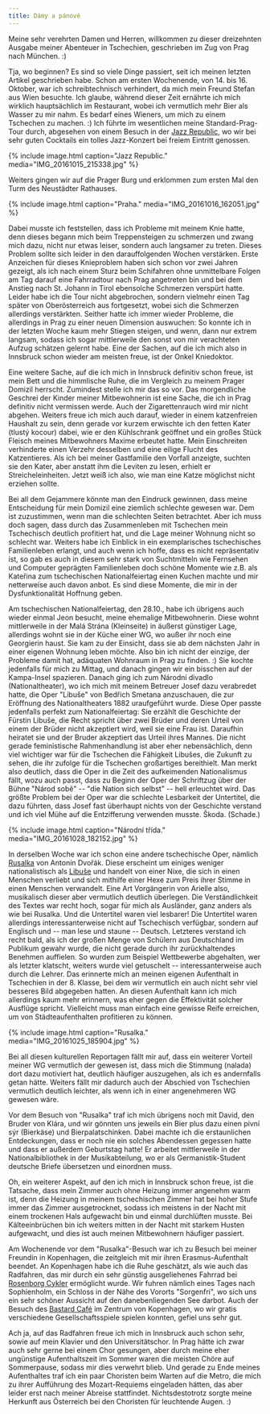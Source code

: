 ```yaml
---
title: Dámy a pánové
---
```


Meine sehr verehrten Damen und Herren, willkommen zu dieser
dreizehnten Ausgabe meiner Abenteuer in Tschechien,
geschrieben im Zug von Prag nach München. :)

Tja, wo beginnen? Es sind so viele Dinge passiert,
seit ich meinen letzten Artikel geschrieben habe.
Schon am ersten Wochenende, von 14. bis 16. Oktober,
war ich schreibtechnisch verhindert, da mich mein Freund Stefan
aus Wien besuchte.
Ich glaube, während dieser Zeit ernährte ich mich wirklich
hauptsächlich im Restaurant, wobei ich vermutlich mehr Bier als Wasser
zu mir nahm. Es bedarf eines Wieners, um mich zu einem Tschechen zu machen. :)
Ich führte im wesentlichen meine Standard-Prag-Tour durch,
abgesehen von einem Besuch in der [Jazz Republic],
wo wir bei sehr guten Cocktails ein tolles Jazz-Konzert
bei freiem Eintritt genossen.

{% include image.html caption="Jazz Republic." media="IMG_20161015_215338.jpg" %}

Weiters gingen wir auf die Prager Burg und
erklommen zum ersten Mal den Turm des Neustädter Rathauses.

{% include image.html caption="Praha." media="IMG_20161016_162051.jpg" %}

Dabei musste ich feststellen, dass ich Probleme mit meinem Knie hatte,
denn dieses begann mich beim Treppensteigen zu schmerzen und
zwang mich dazu, nicht nur etwas leiser, sondern auch langsamer zu treten.
Dieses Problem sollte sich leider in den darauffolgenden Wochen verstärken.
Erste Anzeichen für dieses Knieproblem haben sich schon vor zwei Jahren gezeigt,
als ich nach einem Sturz beim Schifahren ohne unmittelbare Folgen
am Tag darauf eine Fahrradtour nach Prag angetreten bin und bei
dem Anstieg nach St. Johann in Tirol ebensolche Schmerzen verspürt hatte.
Leider habe ich die Tour nicht abgebrochen, sondern vielmehr einen Tag später
von Oberösterreich aus fortgesetzt, wobei sich die Schmerzen allerdings
verstärkten.
Seither hatte ich immer wieder Probleme, die allerdings in Prag zu einer
neuen Dimension auswuchen:
So konnte ich in der letzten Woche kaum mehr Stiegen steigen, und wenn,
dann nur extrem langsam, sodass ich sogar mittlerweile den sonst von mir
verachteten Aufzug schätzen gelernt habe.
Eine der Sachen, auf die ich mich also in Innsbruck schon wieder am meisten
freue, ist der Onkel Kniedoktor.

Eine weitere Sache, auf die ich mich in Innsbruck definitiv schon freue,
ist mein Bett und die himmlische Ruhe, die im Vergleich zu meinem
Prager Domizil herrscht. Zumindest stelle ich mir das so vor.
Das morgendliche Geschrei der Kinder meiner Mitbewohnerin ist eine Sache,
die ich in Prag definitiv nicht vermissen werde.
Auch der Zigarettenrauch wird mir nicht abgehen.
Weiters freue ich mich auch darauf, wieder in einem katzenfreien Haushalt
zu sein, denn gerade vor kurzem erwischte ich den fetten Kater
(tlustý kocour) dabei, wie er den Kühlschrank geöffnet und
ein großes Stück Fleisch meines Mitbewohners Maxime erbeutet hatte.
Mein Einschreiten verhinderte einen Verzehr desselben und eine eilige Flucht
des Katzentieres.
Als ich bei meiner Gastfamilie den Vorfall anzeigte, suchten sie den Kater,
aber anstatt ihm die Leviten zu lesen, erhielt er Streicheleinheiten.
Jetzt weiß ich also, wie man eine Katze möglichst nicht erziehen sollte.

Bei all dem Gejammere könnte man den Eindruck gewinnen,
dass meine Entscheidung für mein Domizil eine ziemlich schlechte gewesen war.
Dem ist zuzustimmen, wenn man die schlechten Seiten betrachtet.
Aber ich muss doch sagen, dass durch das Zusammenleben mit Tschechen
mein Tschechisch deutlich profitiert hat, und die Lage meiner Wohnung
nicht so schlecht war.
Weiters habe ich Einblick in ein exemplarisches tschechisches Familienleben
erlangt, und auch wenn ich hoffe, dass es nicht repräsentativ ist,
so gab es auch in diesem sehr stark von Suchtmitteln wie Fernsehen
und Computer geprägten Familienleben doch schöne Momente wie z.B.
als Kateřina zum tschechischen Nationalfeiertag einen Kuchen machte
und mir netterweise auch davon anbot.
Es sind diese Momente, die mir in der Dysfunktionalität Hoffnung geben.

Am tschechischen Nationalfeiertag, den 28.10., habe ich übrigens auch
wieder einmal Jeon besucht, meine ehemalige Mitbewohnerin.
Diese wohnt mittlerweile in der Malá Strána (Kleinseite) in äußerst
günstiger Lage, allerdings wohnt sie in der Küche einer WG,
wo außer ihr noch eine Georgierin haust.
Sie kam zu der Einsicht, dass sie ab dem nächsten Jahr in einer
eigenen Wohnung leben möchte. Also bin ich nicht der einzige,
der Probleme damit hat, adäquaten Wohnraum in Prag zu finden. :)
Sie kochte jedenfalls für mich zu Mittag, und danach gingen wir
ein bisschen auf der Kampa-Insel spazieren.
Danach ging ich zum Národní divadlo (Nationaltheater),
wo ich mich mit meinem Betreuer Josef dazu verabredet hatte,
die Oper "Libuše" von Bedřich Smetana anzuschauen,
die zur Eröffnung des Nationaltheaters 1882 uraufgeführt wurde.
Diese Oper passte jedenfalls perfekt zum Nationalfeiertag:
Sie erzählt die Geschichte der Fürstin Libuše,
die Recht spricht über zwei Brüder und deren Urteil von einem der Brüder
nicht akzeptiert wird, weil sie eine Frau ist.
Daraufhin heiratet sie und der Bruder akzeptiert das Urteil ihres Mannes.
Die nicht gerade feministische Rahmenhandlung ist aber eher nebensächlich,
denn viel wichtiger war für die Tschechen die Fähigkeit Libušes,
die Zukunft zu sehen, die ihr zufolge für die Tschechen großartiges bereithielt.
Man merkt also deutlich, dass die Oper in die Zeit des
aufkeimenden Nationalismus fällt, wozu auch passt,
dass zu Beginn der Oper der Schriftzug über der Bühne "Národ sobě"
-- "die Nation sich selbst" -- hell erleuchtet wird.
Das größte Problem bei der Oper war die schlechte Lesbarkeit der Untertitel,
die dazu führten, dass Josef fast überhaupt nichts von der Geschichte verstand
und ich viel Mühe auf die Entzifferung verwenden musste. Škoda. (Schade.)

{% include image.html caption="Národní třída." media="IMG_20161028_182152.jpg" %}

In derselben Woche war ich schon eine andere tschechische Oper,
nämlich [Rusalka] von Antonín Dvořák.
Diese erscheint um einiges weniger nationalistisch als [Libuše] und
handelt von einer Nixe, die sich in einen Menschen verliebt und sich
mithilfe einer Hexe zum Preis ihrer Stimme in einen Menschen verwandelt.
Eine Art Vorgängerin von Arielle also, musikalisch dieser aber vermutlich
deutlich überlegen.
Die Verständlichkeit des Textes war recht hoch, sogar für mich als Ausländer,
ganz anders als wie bei Rusalka. Und die Untertitel waren viel lesbarer!
Die Untertitel waren allerdings interessanterweise nicht auf Tschechisch
verfügbar, sondern auf Englisch und -- man lese und staune -- Deutsch.
Letzteres verstand ich recht bald, als ich der großen Menge von
Schülern aus Deutschland im Publikum gewahr wurde, die nicht gerade
durch ihr zurückhaltendes Benehmen auffielen.
So wurden zum Beispiel Wettbewerbe abgehalten, wer als letzter klatscht,
weiters wurde viel getuschelt -- interessanterweise auch durch die Lehrer.
Das erinnerte mich an meinen eigenen Aufenthalt in Tschechien in der 8. Klasse,
bei dem wir vermutlich ein auch nicht sehr viel besseres Bild abgegeben hatten.
An diesen Aufenthalt kann ich mich allerdings kaum mehr erinnern,
was eher gegen die Effektivität solcher Ausflüge spricht.
Vielleicht muss man einfach eine gewisse Reife erreichen,
um von Städteaufenthalten profitieren zu können.

{% include image.html caption="Rusalka." media="IMG_20161025_185904.jpg" %}

Bei all diesen kulturellen Reportagen fällt mir auf, dass ein weiterer Vorteil
meiner WG vermutlich der gewesen ist, dass mich die Stimmung (nalada)
dort dazu motiviert hat, deutlich häufiger auszugehen, als ich es
andernfalls getan hätte.
Weiters fällt mir dadurch auch der Abschied von Tschechien vermutlich
deutlich leichter, als wenn ich in einer angenehmeren WG gewesen wäre.

Vor dem Besuch von "Rusalka" traf ich mich übrigens noch mit David,
den Bruder von Klára, und wir gönnten uns jeweils ein Bier plus
dazu einen pivní sýr (Bierkäse) und Bierpalatschinken.
Dabei machte ich die erstaunlichen Entdeckungen, dass er noch nie
ein solches Abendessen gegessen hatte und dass er außerdem Geburtstag hatte!
Er arbeitet mittlerweile in der Nationalbibliothek in der Musikabteilung,
wo er als Germanistik-Student deutsche Briefe übersetzen und einordnen muss.

Oh, ein weiterer Aspekt, auf den ich mich in Innsbruck schon freue,
ist die Tatsache, dass mein Zimmer auch ohne Heizung immer angenehm warm ist,
denn die Heizung in meinem tschechischen Zimmer hat bei hoher Stufe
immer das Zimmer ausgetrocknet, sodass ich meistens in der Nacht
mit einem trockenen Hals aufgewacht bin und einmal durchlüften musste.
Bei Kälteeinbrüchen bin ich weiters mitten in der Nacht mit starkem Husten
aufgewacht, und dies ist auch meinen Mitbewohnern häufiger passiert.

Am Wochenende vor dem "Rusalka"-Besuch war ich zu Besuch bei meiner Freundin
in Kopenhagen, die zeitgleich mit mir ihren Erasmus-Aufenthalt beendet.
An Kopenhagen habe ich die Ruhe geschätzt, als wie auch das Radfahren,
das mir durch ein sehr günstig ausgeliehenes Fahrrad bei [Rosenborg Cykler]
ermöglicht wurde.
Wir fuhren nämlich eines Tages nach Sophienholm, ein Schloss in der Nähe
des Vororts "Sorgenfri", wo sich uns ein sehr schöner Aussicht auf den
danebenliegenden See darbot.
Auch der Besuch des [Bastard Café] im Zentrum von Kopenhagen,
wo wir gratis verschiedene Gesellschaftsspiele spielen konnten,
gefiel uns sehr gut.

Ach ja, auf das Radfahren freue ich mich in Innsbruck auch schon sehr,
sowie auf mein Klavier und den Universitätschor.
In Prag hätte ich zwar auch sehr gerne bei einem Chor gesungen,
aber durch meine eher ungünstige Aufenthaltszeit im Sommer
waren die meisten Chöre auf Sommerpause, sodass mir dies verwehrt blieb.
Und gerade zu Ende meines Aufenthaltes traf ich ein paar Choristen
beim Warten auf die Metro, die mich zu ihrer Aufführung des Mozart-Requiems
eingeladen hätten, das aber leider erst nach meiner Abreise stattfindet.
Nichtsdestotrotz sorgte meine Herkunft aus Österreich bei den Choristen
für leuchtende Augen. :)

[Jazz Republic]: http://www.jazzrepublic.cz/
[Rosenborg Cykler]: http://www.isicdanmark.dk/en/benefits/rosenborg-cykler/
[Bastard Café]: http://bastardcafe.dk/
[Libuše]: https://de.wikipedia.org/wiki/Libusa
[Rusalka]: https://de.wikipedia.org/wiki/Rusalka_(Oper)
